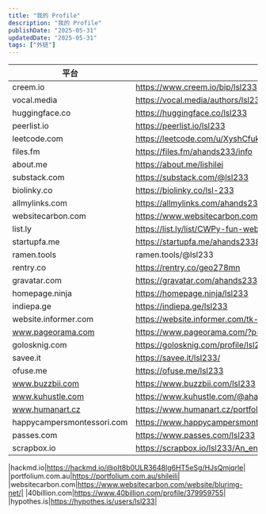 ```yaml
---
title: "我的 Profile"
description: "我的 Profile"
publishDate: "2025-05-31"
updatedDate: "2025-05-31"
tags: ["外链"]
---
```


| 平台                       | 地址                                                                                                                                            |
| -------------------------- | ----------------------------------------------------------------------------------------------------------------------------------------------- |
| creem.io                   | https://www.creem.io/bip/lsl233                                                                                                                 |
| vocal.media                | https://vocal.media/authors/lsl233                                                                                                              |
| huggingface.co             | https://huggingface.co/lsl233                                                                                                                   |
| peerlist.io                | https://peerlist.io/lsl233                                                                                                                      |
| leetcode.com               | https://leetcode.com/u/XyshCfukKB                                                                                                               |
| files.fm                   | https://files.fm/ahands233/info                                                                                                                 |
| about.me                   | https://about.me/lishilei                                                                                                                       |
| substack.com               | https://substack.com/@lsl233                                                                                                                    |
| biolinky.co                | https://biolinky.co/lsl-233                                                                                                                     |
| allmylinks.com             | https://allmylinks.com/ahands233                                                                                                                |
| websitecarbon.com          | https://www.websitecarbon.com/website/tk-emojis-com/                                                                                            |
| list.ly                    | https://list.ly/list/CWPy-fun-website                                                                                                           |
| startupfa.me               | https://startupfa.me/ahands233837                                                                                                               |
| ramen.tools                | ramen.tools/@lsl233                                                                                                                             |
| rentry.co                  | https://rentry.co/geo278mn                                                                                                                      |
| gravatar.com               | https://gravatar.com/ahands233                                                                                                                  |
| homepage.ninja             | https://homepage.ninja/lsl233                                                                                                                   |
| indiepa.ge                 | https://indiepa.ge/lsl233                                                                                                                       |
| website.informer.com       | https://website.informer.com/tk-emojis.com                                                                                                      |
| www.pageorama.com          | https://www.pageorama.com/?p=tkemojis                                                                                                           |
| golosknig.com              | https://golosknig.com/profile/lsl233/                                                                                                           |
| savee.it                   | https://savee.it/lsl233/                                                                                                                        |
| ofuse.me                   | https://ofuse.me/lsl233                                                                                                                         |
| www.buzzbii.com            | https://www.buzzbii.com/lsl233                                                                                                                  |
| www.kuhustle.com           | https://www.kuhustle.com/@ahands233                                                                                                             |
| www.humanart.cz            | https://www.humanart.cz/portfolio/lsl233/                                                                                                       |
| happycampersmontessori.com | https://www.happycampersmontessori.com/profile/ahands23334893/profile                                                                           |
| passes.com                 | https://www.passes.com/lsl233                                                                                                                   |
| scrapbox.io                | https://scrapbox.io/lsl233/An_entrepreneur_with_10_years_of_passion_for_product_development,_believing_that_good_products_can_change_the_world. |

|hackmd.io|https://hackmd.io/@oIt8b0ULR3648lg6HT5eSg/HJsQmjqrle|
|portfolium.com.au|https://portfolium.com.au/shileili|
|websitecarbon.com|https://www.websitecarbon.com/website/blurimg-net/|
|40billion.com|https://www.40billion.com/profile/379959755|
|hypothes.is|https://hypothes.is/users/lsl233|